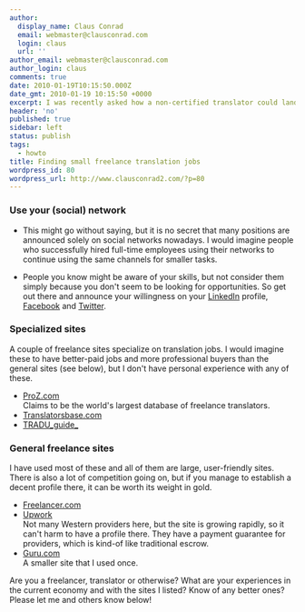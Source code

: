 ```yaml
---
author:
  display_name: Claus Conrad
  email: webmaster@clausconrad.com
  login: claus
  url: ''
author_email: webmaster@clausconrad.com
author_login: claus
comments: true
date: 2010-01-19T10:15:50.000Z
date_gmt: 2010-01-19 10:15:50 +0000
excerpt: I was recently asked how a non-certified translator could land smaller freelance jobs. Now I am certainly no expert on this, but I have done a few translations and know a bit or two about outsourcing from a buyer perspective, so here are a couple of suggestions on how I would go about landing smaller tasks.
header: 'no'
published: true
sidebar: left
status: publish
tags:
  - howto
title: Finding small freelance translation jobs
wordpress_id: 80
wordpress_url: http://www.clausconrad2.com/?p=80
---
```

### Use your (social) network

*   This might go without saying, but it is no secret that many positions are announced solely on social networks nowadays. I would imagine people who successfully hired full-time employees using their networks to continue using the same channels for smaller tasks.

*   People you know might be aware of your skills, but not consider them simply because you don't seem to be looking for opportunities. So get out there and announce your willingness on your [LinkedIn](https://www.linkedin.com/) profile, [Facebook](https://www.facebook.com/) <a>and</a> [Twitter](https://www.twitter.com/).

### Specialized sites

A couple of freelance sites specialize on translation jobs. I would imagine these to have better-paid jobs and more professional buyers than the general sites (see below), but I don't have personal experience with any of these.

*   [ProZ.com](https://www.proz.com/)  
    Claims to be the world's largest database of freelance translators.
*   [Translatorsbase.com](https://www.translatorsbase.com/)
*   [TRADU_guide_](https://www.traduguide.com/)

### General freelance sites

I have used most of these and all of them are large, user-friendly sites. There is also a lot of competition going on, but if you manage to establish a decent profile there, it can be worth its weight in gold.

*   [Freelancer.com](https://www.freelancer.com/)
*   [Upwork](https://www.upwork.com/)  
    Not many Western providers here, but the site is growing rapidly, so it can't harm to have a profile there. They have a payment guarantee for providers, which is kind-of like traditional escrow.
*   [Guru.com](https://www.guru.com/)  
    A smaller site that I used once.

Are you a freelancer, translator or otherwise? What are your experiences in the current economy and with the sites I listed? Know of any better ones? Please let me and others know below!
